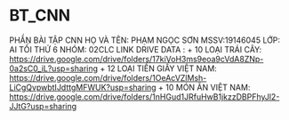 # BT_CNN
PHẦN BÀI TẬP CNN
HỌ VÀ TÊN: PHẠM NGỌC SƠN
MSSV:19146045
LỚP: AI TỐI THỨ 6 
NHÓM: 02CLC
          LINK DRIVE DATA :
          + 10 LOẠI TRÁI CÂY: https://drive.google.com/drive/folders/17kiVoH3ms9eoa9cVdA8ZNp-0a2sC0_iL?usp=sharing
          + 12 LOẠI TIỀN GIẤY VIỆT NAM: https://drive.google.com/drive/folders/1OeAcVZlMsh-LiCgQvpwbtIJdttgMFWUK?usp=sharing
          + 10 MÓN ĂN VIỆT NAM: https://drive.google.com/drive/folders/1nHGud1JRfuHwB1jkzzDBPFhyJl2-JJtG?usp=sharing
